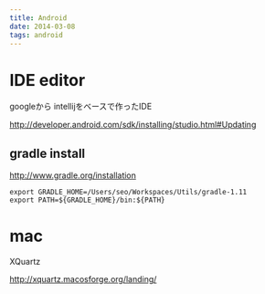 ```yaml
---
title: Android
date: 2014-03-08
tags: android
---
```





# IDE editor

googleから intellijをベースで作ったIDE

<http://developer.android.com/sdk/installing/studio.html#Updating>

## gradle install

http://www.gradle.org/installation

```
export GRADLE_HOME=/Users/seo/Workspaces/Utils/gradle-1.11
export PATH=${GRADLE_HOME}/bin:${PATH}
```

# mac

XQuartz

<http://xquartz.macosforge.org/landing/>